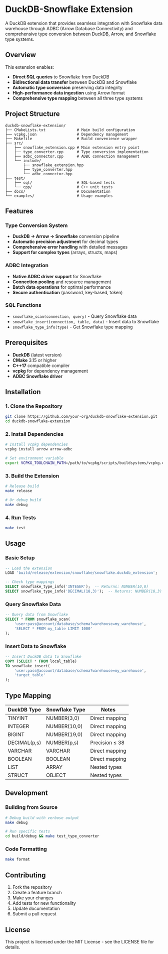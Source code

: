 # DuckDB-Snowflake Extension

A DuckDB extension that provides seamless integration with Snowflake data warehouse through ADBC (Arrow Database Connectivity) and comprehensive type conversion between DuckDB, Arrow, and Snowflake type systems.

## Overview

This extension enables:
- **Direct SQL queries** to Snowflake from DuckDB
- **Bidirectional data transfer** between DuckDB and Snowflake
- **Automatic type conversion** preserving data integrity
- **High-performance data ingestion** using Arrow format
- **Comprehensive type mapping** between all three type systems

## Project Structure

```
duckdb-snowflake-extension/
├── CMakeLists.txt              # Main build configuration
├── vcpkg.json                  # Dependency management
├── Makefile                    # Build convenience wrapper
├── src/
│   ├── snowflake_extension.cpp # Main extension entry point
│   ├── type_converter.cpp      # Type conversion implementation
│   ├── adbc_connector.cpp      # ADBC connection management
│   └── include/
│       ├── snowflake_extension.hpp
│       ├── type_converter.hpp
│       └── adbc_connector.hpp
├── test/
│   ├── sql/                    # SQL-based tests
│   └── cpp/                    # C++ unit tests
├── docs/                       # Documentation
└── examples/                   # Usage examples
```

## Features

### Type Conversion System
- **DuckDB → Arrow → Snowflake** conversion pipeline
- **Automatic precision adjustment** for decimal types
- **Comprehensive error handling** with detailed messages
- **Support for complex types** (arrays, structs, maps)

### ADBC Integration
- **Native ADBC driver support** for Snowflake
- **Connection pooling** and resource management
- **Batch data operations** for optimal performance
- **Secure authentication** (password, key-based, token)

### SQL Functions
- `snowflake_scan(connection, query)` - Query Snowflake data
- `snowflake_insert(connection, table, data)` - Insert data to Snowflake
- `snowflake_type_info(type)` - Get Snowflake type mapping

## Prerequisites

- **DuckDB** (latest version)
- **CMake** 3.15 or higher
- **C++17** compatible compiler
- **vcpkg** for dependency management
- **ADBC Snowflake driver**

## Installation

### 1. Clone the Repository
```bash
git clone https://github.com/your-org/duckdb-snowflake-extension.git
cd duckdb-snowflake-extension
```

### 2. Install Dependencies
```bash
# Install vcpkg dependencies
vcpkg install arrow arrow-adbc

# Set environment variable
export VCPKG_TOOLCHAIN_PATH=/path/to/vcpkg/scripts/buildsystems/vcpkg.cmake
```

### 3. Build the Extension
```bash
# Release build
make release

# Or debug build
make debug
```

### 4. Run Tests
```bash
make test
```

## Usage

### Basic Setup
```sql
-- Load the extension
LOAD 'build/release/extension/snowflake/snowflake.duckdb_extension';

-- Check type mappings
SELECT snowflake_type_info('INTEGER');  -- Returns: NUMBER(10,0)
SELECT snowflake_type_info('DECIMAL(18,3)');  -- Returns: NUMBER(18,3)
```

### Query Snowflake Data
```sql
-- Query data from Snowflake
SELECT * FROM snowflake_scan(
    'user:pass@account/database/schema?warehouse=my_warehouse',
    'SELECT * FROM my_table LIMIT 1000'
);
```

### Insert Data to Snowflake
```sql
-- Insert DuckDB data to Snowflake
COPY (SELECT * FROM local_table) 
TO snowflake_insert(
    'user:pass@account/database/schema?warehouse=my_warehouse',
    'target_table'
);
```

## Type Mapping

| DuckDB Type | Snowflake Type | Notes |
|-------------|----------------|-------|
| TINYINT     | NUMBER(3,0)    | Direct mapping |
| INTEGER     | NUMBER(10,0)   | Direct mapping |
| BIGINT      | NUMBER(19,0)   | Direct mapping |
| DECIMAL(p,s)| NUMBER(p,s)    | Precision ≤ 38 |
| VARCHAR     | VARCHAR        | Direct mapping |
| BOOLEAN     | BOOLEAN        | Direct mapping |
| LIST        | ARRAY          | Nested types |
| STRUCT      | OBJECT         | Nested types |

## Development

### Building from Source
```bash
# Debug build with verbose output
make debug

# Run specific tests
cd build/debug && make test_type_converter
```

### Code Formatting
```bash
make format
```

## Contributing

1. Fork the repository
2. Create a feature branch
3. Make your changes
4. Add tests for new functionality
5. Update documentation
6. Submit a pull request

## License

This project is licensed under the MIT License - see the LICENSE file for details. 